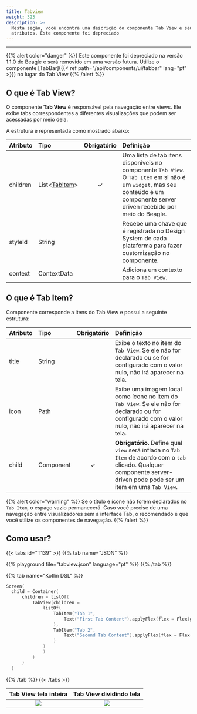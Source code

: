 ```yaml
---
title: Tabview
weight: 323
description: >-
  Nesta seção, você encontra uma descrição do componente Tab View e seus
  atributos. Este componente foi depreciado
---
```


---

{{% alert color="danger" %}}
Este componente foi depreciado na versão 1.1.0 do Beagle e será removido em uma versão futura. Utilize o componente [TabBar]({{< ref path="/api/components/ui/tabbar" lang="pt" >}}) no lugar do Tab View
{{% /alert %}}

## O que é Tab View?

O componente **Tab View** é responsável pela navegação entre views. Ele exibe tabs correspondentes a diferentes visualizações que podem ser acessadas por meio dela.

A estrutura é representada como mostrado abaixo:

| **Atributo** | **Tipo**                                 | Obrigatório | **Definição**                                                                                                                                                                  |
| :----------- | :--------------------------------------- | :---------: | :----------------------------------------------------------------------------------------------------------------------------------------------------------------------------- |
| children     | List&lt;[TabItem](#o-que-é-tab-item)&gt; |      ✓      | Uma lista de tab itens disponíveis no componente `Tab View`. O `Tab Item` em si não é um `widget`, mas seu conteúdo é um componente server driven recebido por meio do Beagle. |
| styleId      | String                                   |             | Recebe uma chave que é registrada no Design System de cada plataforma para fazer customização no componente.                                                                   |
| context      | ContextData                              |             | Adiciona um contexto para o `Tab View`.                                                                                                                                        |

## O que é Tab **Item?**

Componente corresponde a itens do Tab View e possui a seguinte estrutura:

| **Atributo** | **Tipo**  | Obrigatório | **Definição**                                                                                                                                                            |
| :----------- | :-------- | :---------: | :----------------------------------------------------------------------------------------------------------------------------------------------------------------------- |
| title        | String    |             | Exibe o texto no item do `Tab View`. Se ele não for declarado ou se for configurado com o valor nulo, não irá aparecer na tela.                                          |
| icon         | Path      |             | Exibe uma imagem local como ícone no item do `Tab View`. Se ele não for declarado ou for configurado com o valor nulo, não irá aparecer na tela.                         |
| child        | Component |      ✓      | **Obrigatório.** Define qual `view` será inflada no `Tab Item` de acordo com o `tab` clicado. Qualquer componente server-driven pode pode ser um item em uma `Tab View`. |

{{% alert color="warning" %}}
Se o título e ícone não forem declarados no `Tab Item`, o espaço vazio permanecerá. Caso você precise de uma navegação entre visualizadores sem a interface Tab, o recomendado é que você utilize os componentes de navegação.
{{% /alert %}}

## Como usar?

{{< tabs id="T139" >}}
{{% tab name="JSON" %}}

<!-- json-playground:tabview.json
{
   "_beagleComponent_":"beagle:screenComponent",
   "child":{
      "_beagleComponent_":"beagle:tabView",
      "children":[
         {
            "title":"Tab 1",
            "child":{
               "_beagleComponent_":"beagle:text",
               "text":"First Tab Content",
               "style":{
                  "flex":{
                     "grow":1
                  }
               }
            }
         },
         {
            "title":"Tab 2",
            "child":{
               "_beagleComponent_":"beagle:text",
               "text":"Second Tab Content",
               "style":{
                  "flex":{
                     "grow":1
                  }
               }
            }
         }
      ]
   }
}
-->

{{% playground file="tabview.json" language="pt" %}}
{{% /tab %}}

{{% tab name="Kotlin DSL" %}}

```kotlin
Screen(
  child = Container(
      children = listOf(
          TabView(children =
              listOf(
                  TabItem("Tab 1",
                      Text("First Tab Content").applyFlex(flex = Flex(grow = 1.0))
                  ),
                  TabItem("Tab 2",
                      Text("Second Tab Content").applyFlex(flex = Flex(grow = 1.0))
                  )
              )
              )
          )
      )
  )
```

{{% /tab %}}
{{< /tabs >}}

|   Tab View tela inteira   |       Tab View dividindo tela       |
| :-----------------------: | :---------------------------------: |
| ![](/beagle-tab-view.gif) | ![](/beagle-tab-view-meia-tela.gif) |
